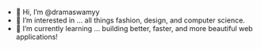 - 👋 Hi, I’m @dramaswamyy
- 👀 I’m interested in ... all things fashion, design, and computer science.
- 🌱 I’m currently learning ... building better, faster, and more beautiful web applications!
